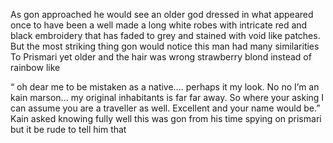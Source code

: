 As gon approached he would see an older god dressed in what appeared once to have been a well made a long white robes with intricate red and black embroidery that has faded to grey and stained with void like patches. But the most striking thing gon would notice this man had many similarities To Prismari yet older and the hair was wrong strawberry blond instead of rainbow like 

“ oh dear me to be mistaken as a native.... perhaps it my look. No no I’m an kain marson... my original inhabitants is far far away. So where your asking I can assume you are a traveller as well. Excellent and your name would be.” Kain asked knowing fully well this was gon from his time spying on prismari but it be rude to tell him that